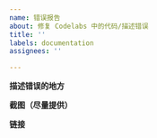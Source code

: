 ```yaml
---
name: 错误报告
about: 修复 Codelabs 中的代码/描述错误
title: ''
labels: documentation
assignees: ''

---
```


**描述错误的地方**

**截图（尽量提供）**

**链接**
